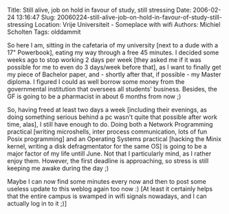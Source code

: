 Title: Still alive, job on hold in favour of study, still stressing
Date: 2006-02-24 13:16:47
Slug: 20060224-still-alive-job-on-hold-in-favour-of-study-still-stressing
Location: Vrije Universiteit - Someplace with wifi
Authors: Michiel Scholten
Tags: olddammit

<p>So here I am, sitting in the cafetaria of my university [next to a dude with a 17" Powerbook], eating my way through a free 45 minutes. I decided some weeks ago to stop working 2 days per week [they asked me if it was possible for me to even do 3 days/week before that], as I want to finally get my piece of Bachelor paper, and - shortly after that, if possible - my Master diploma. I figured I could as well borrow some money from the governmental institution that oversees all students' business. Besides, the GF is going to be a pharmacist in about 6 months from now ;)</p>

<p>So, having freed at least two days a week [including their evenings, as doing something serious behind a pc wasn't quite that possible after work time, alas], I still have enough to do. Doing both a Network Programming practical [writing microshells, inter process communication, lots of fun Posix programming] and an Operating Systems practical [hacking the Minix kernel, writing a disk defragmentator for the same OS] is going to be a major factor of my life untill June. Not that I particularly mind, as I rather enjoy them. However, the first deadline is approaching, so stress is still keeping me awake during the day ;)</p>

<p>Maybe I can now find some minutes every now and then to post some useless update to this weblog again too now :) [At least it certainly helps that the entire campus is swamped in wifi signals nowadays, and I can actually log in to it ;)]</p>